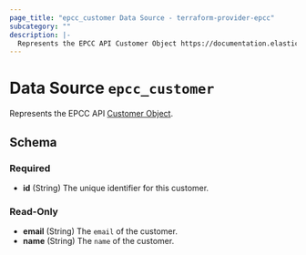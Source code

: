 ```yaml
---
page_title: "epcc_customer Data Source - terraform-provider-epcc"
subcategory: ""
description: |-
  Represents the EPCC API Customer Object https://documentation.elasticpath.com/commerce-cloud/docs/api/orders-and-customers/customers/index.html#the-customer-object.
---
```


# Data Source `epcc_customer`

Represents the EPCC API [Customer Object](https://documentation.elasticpath.com/commerce-cloud/docs/api/orders-and-customers/customers/index.html#the-customer-object).



<!-- schema generated by tfplugindocs -->
## Schema

### Required

- **id** (String) The unique identifier for this customer.

### Read-Only

- **email** (String) The `email` of the customer.
- **name** (String) The `name` of the customer.

